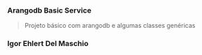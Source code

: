 ### Arangodb Basic Service
 > Projeto básico com arangodb e algumas classes genéricas


### Igor Ehlert Del Maschio




